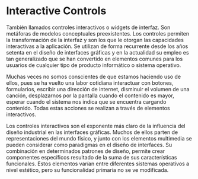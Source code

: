 <div class="docs-chapter-cover">

# Interactive Controls

</div>

También llamados controles interactivos o widgets de interfaz. Son metáforas de modelos conceptuales preexistentes. Los controles permiten la transformación de la interfaz y son los que le otorgan las capacidades interactivas a la aplicación. Se utilizan de forma recurrente desde los años setenta en el diseño de interfaces gráficas y en la actualidad su empleo es tan generalizado que se han convertido en elementos comunes para los usuarios de cualquier tipo de producto informático o sistema operativo. 

Muchas veces no somos conscientes de que estamos haciendo uso de ellos, pues se ha vuelto una labor cotidiana interactuar con botones, formularios, escribir una dirección de internet, disminuir el volumen de una canción, desplazarnos por la pantalla cuando el contenido es mayor, esperar cuando el sistema nos indica que se encuentra cargando contenido. Todas estas acciones se realizan a través de elementos interactivos. 

Los controles interactivos son el exponente más claro de la influencia del diseño industrial en las interfaces gráficas. Muchos de ellos parten de representaciones del mundo físico, y junto con los elementos multimedia se pueden considerar como paradigmas en el diseño de interfaces. Su combinación en determinados patrones de diseño, permite crear componentes específicos resultado de la suma de sus características funcionales. Estos elementos varían entre diferentes sistemas operativos a nivel estético, pero su funcionalidad primaria no se ve modificada.
